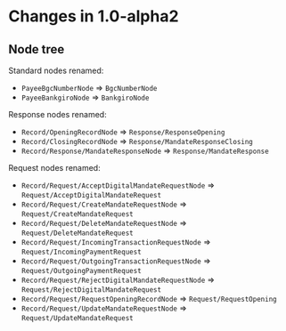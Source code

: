 # Changes in 1.0-alpha2

## Node tree

Standard nodes renamed:

* `PayeeBgcNumberNode` => `BgcNumberNode`
* `PayeeBankgiroNode` => `BankgiroNode`

Response nodes renamed:

* `Record/OpeningRecordNode` => `Response/ResponseOpening`
* `Record/ClosingRecordNode` => `Response/MandateResponseClosing`
* `Record/Response/MandateResponseNode` => `Response/MandateResponse`

Request nodes renamed:

* `Record/Request/AcceptDigitalMandateRequestNode` => `Request/AcceptDigitalMandateRequest`
* `Record/Request/CreateMandateRequestNode` => `Request/CreateMandateRequest`
* `Record/Request/DeleteMandateRequestNode` => `Request/DeleteMandateRequest`
* `Record/Request/IncomingTransactionRequestNode` => `Request/IncomingPaymentRequest`
* `Record/Request/OutgoingTransactionRequestNode` => `Request/OutgoingPaymentRequest`
* `Record/Request/RejectDigitalMandateRequestNode` => `Request/RejectDigitalMandateRequest`
* `Record/Request/RequestOpeningRecordNode` => `Request/RequestOpening`
* `Record/Request/UpdateMandateRequestNode` => `Request/UpdateMandateRequest`
